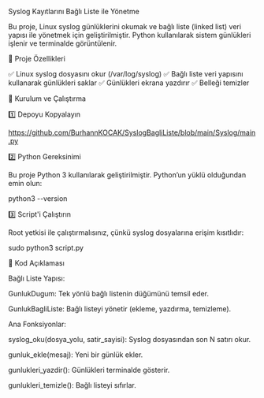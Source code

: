 Syslog Kayıtlarını Bağlı Liste ile Yönetme

Bu proje, Linux syslog günlüklerini okumak ve bağlı liste (linked list) veri yapısı ile yönetmek için geliştirilmiştir. Python kullanılarak sistem günlükleri işlenir ve terminalde görüntülenir.

📌 Proje Özellikleri

✅ Linux syslog dosyasını okur (/var/log/syslog)
✅ Bağlı liste veri yapısını kullanarak günlükleri saklar
✅ Günlükleri ekrana yazdırır
✅ Belleği temizler

🚀 Kurulum ve Çalıştırma

1️⃣ Depoyu Kopyalayın

https://github.com/BurhannKOCAK/SyslogBagliListe/blob/main/Syslog/main.py

2️⃣ Python Gereksinimi

Bu proje Python 3 kullanılarak geliştirilmiştir. Python’un yüklü olduğundan emin olun:

python3 --version

3️⃣ Script'i Çalıştırın

Root yetkisi ile çalıştırmalısınız, çünkü syslog dosyalarına erişim kısıtlıdır:

sudo python3 script.py

📜 Kod Açıklaması

Bağlı Liste Yapısı:

GunlukDugum: Tek yönlü bağlı listenin düğümünü temsil eder.

GunlukBagliListe: Bağlı listeyi yönetir (ekleme, yazdırma, temizleme).

Ana Fonksiyonlar:

syslog_oku(dosya_yolu, satir_sayisi): Syslog dosyasından son N satırı okur.

gunluk_ekle(mesaj): Yeni bir günlük ekler.

gunlukleri_yazdir(): Günlükleri terminalde gösterir.

gunlukleri_temizle(): Bağlı listeyi sıfırlar.
